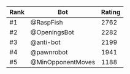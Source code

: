 Rank|Bot|Rating
---|---|---
#1|@RaspFish|2762
#2|@OpeningsBot|2282
#3|@anti-bot|2199
#4|@pawnrobot|1941
#5|@MinOpponentMoves|1188
